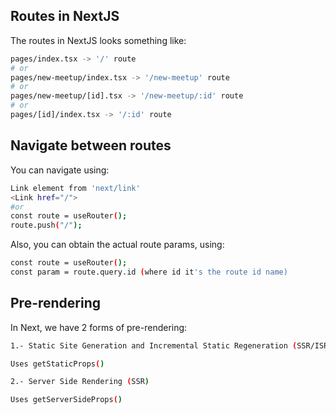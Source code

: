 ## Routes in NextJS

The routes in NextJS looks something like:

```bash
pages/index.tsx -> '/' route
# or
pages/new-meetup/index.tsx -> '/new-meetup' route
# or
pages/new-meetup/[id].tsx -> '/new-meetup/:id' route
# or
pages/[id]/index.tsx -> '/:id' route
```

## Navigate between routes

You can navigate using:

```bash
Link element from 'next/link' 
<Link href="/">
#or
const route = useRouter();
route.push("/");
```

Also, you can obtain the actual route params, using:

```bash
const route = useRouter();
const param = route.query.id (where id it's the route id name) 
```

## Pre-rendering

In Next, we have 2 forms of pre-rendering:

```bash
1.- Static Site Generation and Incremental Static Regeneration (SSR/ISR) (with or without data)

Uses getStaticProps()

2.- Server Side Rendering (SSR)

Uses getServerSideProps()

```